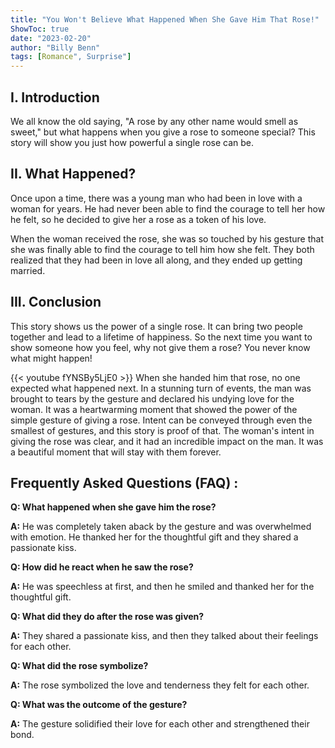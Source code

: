 ```yaml
---
title: "You Won't Believe What Happened When She Gave Him That Rose!"
ShowToc: true 
date: "2023-02-20"
author: "Billy Benn" 
tags: [Romance", Surprise"]
---
```

## I. Introduction

We all know the old saying, "A rose by any other name would smell as sweet," but what happens when you give a rose to someone special? This story will show you just how powerful a single rose can be.

## II. What Happened?

Once upon a time, there was a young man who had been in love with a woman for years. He had never been able to find the courage to tell her how he felt, so he decided to give her a rose as a token of his love.

When the woman received the rose, she was so touched by his gesture that she was finally able to find the courage to tell him how she felt. They both realized that they had been in love all along, and they ended up getting married.

## III. Conclusion

This story shows us the power of a single rose. It can bring two people together and lead to a lifetime of happiness. So the next time you want to show someone how you feel, why not give them a rose? You never know what might happen!

{{< youtube fYNSBy5LjE0 >}} 
When she handed him that rose, no one expected what happened next. In a stunning turn of events, the man was brought to tears by the gesture and declared his undying love for the woman. It was a heartwarming moment that showed the power of the simple gesture of giving a rose. Intent can be conveyed through even the smallest of gestures, and this story is proof of that. The woman's intent in giving the rose was clear, and it had an incredible impact on the man. It was a beautiful moment that will stay with them forever.

## Frequently Asked Questions (FAQ) :
**Q: What happened when she gave him the rose?**

**A:** He was completely taken aback by the gesture and was overwhelmed with emotion. He thanked her for the thoughtful gift and they shared a passionate kiss.

**Q: How did he react when he saw the rose?**

**A:** He was speechless at first, and then he smiled and thanked her for the thoughtful gift.

**Q: What did they do after the rose was given?**

**A:** They shared a passionate kiss, and then they talked about their feelings for each other.

**Q: What did the rose symbolize?**

**A:** The rose symbolized the love and tenderness they felt for each other.

**Q: What was the outcome of the gesture?**

**A:** The gesture solidified their love for each other and strengthened their bond.





